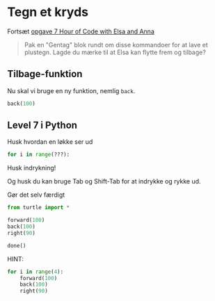 # Tegn et kryds

Fortsæt [opgave 7 Hour of Code with Elsa and Anna](https://studio.code.org/s/frozen/lessons/1/levels/7)

> Pak en "Gentag" blok rundt om disse kommandoer for at lave et plustegn. Lagde du mærke til at Elsa kan flytte frem og tilbage?

## Tilbage-funktion

Nu skal vi bruge en ny funktion, nemlig `back`.

```python
back(100)
```

## Level 7 i Python

Husk hvordan en løkke ser ud

```python
for i in range(???):
```

Husk indrykning!

Og husk du kan bruge Tab og Shift-Tab for at indrykke og rykke ud.

Gør det selv færdigt

```python
from turtle import *

forward(100)
back(100)
right(90)

done()
```

HINT:

```python
for i in range(4):
    forward(100)
    back(100)
    right(90)
```
